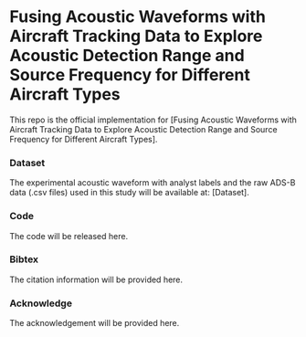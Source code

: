 # Fusing Acoustic Waveforms with Aircraft Tracking Data to Explore Acoustic Detection Range and Source Frequency for Different Aircraft Types

This repo is the official implementation for [Fusing Acoustic Waveforms with Aircraft Tracking Data to Explore Acoustic Detection Range and Source Frequency for Different Aircraft Types].

### Dataset
The experimental acoustic waveform with analyst labels and the raw ADS-B data (.csv files) used in this study will be available at: [Dataset]. 

### Code
The code will be released here. 

### Bibtex
The citation information will be provided here. 

### Acknowledge
The acknowledgement will be provided here. 
